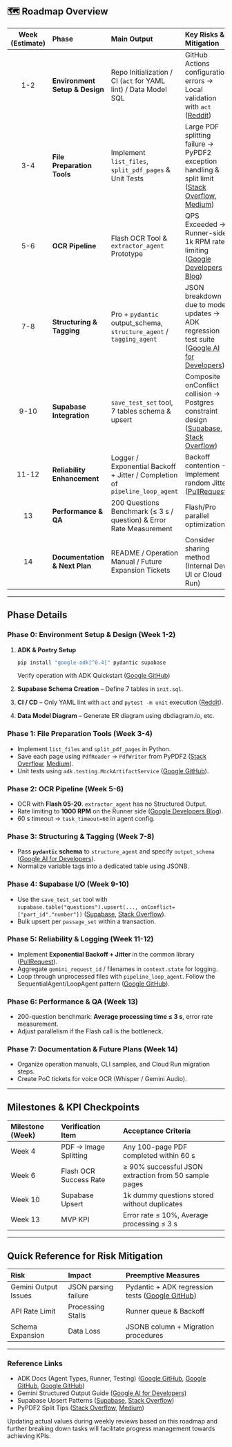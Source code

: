 ## 🗺️ Roadmap Overview

| Week (Estimate) | Phase                   | Main Output                                                                 | Key Risks & Mitigation                                                                 |
| :-------------: | :---------------------- | :-------------------------------------------------------------------------- | :------------------------------------------------------------------------------------- |
|      1-2      | **Environment Setup & Design** | Repo Initialization / CI (`act` for YAML lint) / Data Model SQL              | GitHub Actions configuration errors → Local validation with `act` ([Reddit][11])        |
|      3-4      | **File Preparation Tools** | Implement `list_files`, `split_pdf_pages` & Unit Tests                      | Large PDF splitting failure → PyPDF2 exception handling & split limit ([Stack Overflow][7], [Medium][8]) |
|      5-6      | **OCR Pipeline** | Flash OCR Tool & `extractor_agent` Prototype                                | QPS Exceeded → Runner-side 1k RPM rate limiting ([Google Developers Blog][4])          |
|      7-8      | **Structuring & Tagging** | Pro + `pydantic` output\_schema, `structure_agent` / `tagging_agent`        | JSON breakdown due to model updates → ADK regression test suite ([Google AI for Developers][3]) |
|     9-10      | **Supabase Integration** | `save_test_set` tool, 7 tables schema & upsert                               | Composite onConflict collision → Postgres constraint design ([Supabase][5], [Stack Overflow][6]) |
|     11-12     | **Reliability Enhancement** | Logger / Exponential Backoff + Jitter / Completion of `pipeline_loop_agent` | Backoff contention → Implement random Jitter ([PullRequest][12])                       |
|      13       | **Performance & QA** | 200 Questions Benchmark (≤ 3 s / question) & Error Rate Measurement          | Flash/Pro parallel optimization                                                        |
|      14       | **Documentation & Next Plan** | README / Operation Manual / Future Expansion Tickets                         | Consider sharing method (Internal Dev UI or Cloud Run)                                 |

---

## Phase Details

### Phase 0: Environment Setup & Design (Week 1-2)

1.  **ADK & Poetry Setup**

    ```bash
    pip install "google-adk[^0.4]" pydantic supabase
    ```

    Verify operation with ADK Quickstart ([Google GitHub][10])
2.  **Supabase Schema Creation** – Define 7 tables in `init.sql`.
3.  **CI / CD** – Only YAML lint with `act` and `pytest -m unit` execution ([Reddit][11]).
4.  **Data Model Diagram** – Generate ER diagram using dbdiagram.io, etc.

### Phase 1: File Preparation Tools (Week 3-4)

* Implement `list_files` and `split_pdf_pages` in Python.
* Save each page using `PdfReader` → `PdfWriter` from PyPDF2 ([Stack Overflow][7], [Medium][8]).
* Unit tests using `adk.testing.MockArtifactService` ([Google GitHub][9]).

### Phase 2: OCR Pipeline (Week 5-6)

* OCR with **Flash 05-20**. `extractor_agent` has no Structured Output.
* Rate limiting to **1000 RPM** on the Runner side ([Google Developers Blog][4]).
* 60 s timeout → `task_timeout=60` in agent config.

### Phase 3: Structuring & Tagging (Week 7-8)

* Pass **`pydantic` schema** to `structure_agent` and specify `output_schema` ([Google AI for Developers][3]).
* Normalize variable tags into a dedicated table using JSONB.

### Phase 4: Supabase I/O (Week 9-10)

* Use the `save_test_set` tool with `supabase.table("questions").upsert(..., onConflict=["part_id","number"])` ([Supabase][5], [Stack Overflow][6]).
* Bulk upsert per `passage_set` within a transaction.

### Phase 5: Reliability & Logging (Week 11-12)

* Implement **Exponential Backoff + Jitter** in the common library ([PullRequest][12]).
* Aggregate `gemini_request_id` / filenames in `context.state` for logging.
* Loop through unprocessed files with `pipeline_loop_agent`. Follow the SequentialAgent/LoopAgent pattern ([Google GitHub][2]).

### Phase 6: Performance & QA (Week 13)

* 200-question benchmark: **Average processing time ≤ 3 s**, error rate measurement.
* Adjust parallelism if the Flash call is the bottleneck.

### Phase 7: Documentation & Future Plans (Week 14)

* Organize operation manuals, CLI samples, and Cloud Run migration steps.
* Create PoC tickets for voice OCR (Whisper / Gemini Audio).

---

## Milestones & KPI Checkpoints

| Milestone (Week) | Verification Item    | Acceptance Criteria                           |
| :--------------- | :------------------- | :-------------------------------------------- |
| Week 4           | PDF → Image Splitting | Any 100-page PDF completed within 60 s        |
| Week 6           | Flash OCR Success Rate | ≥ 90% successful JSON extraction from 50 sample pages |
| Week 10          | Supabase Upsert      | 1k dummy questions stored without duplicates   |
| Week 13          | MVP KPI              | Error rate ≤ 10%, Average processing ≤ 3 s   |

---

## Quick Reference for Risk Mitigation

| Risk                | Impact              | Preemptive Measures                                       |
| :------------------ | :------------------ | :-------------------------------------------------------- |
| Gemini Output Issues | JSON parsing failure | Pydantic + ADK regression tests ([Google GitHub][9])      |
| API Rate Limit      | Processing Stalls   | Runner queue & Backoff                                  |
| Schema Expansion    | Data Loss           | JSONB column + Migration procedures                       |

---

### Reference Links

* ADK Docs (Agent Types, Runner, Testing) ([Google GitHub][1], [Google GitHub][2], [Google GitHub][9])
* Gemini Structured Output Guide ([Google AI for Developers][3])
* Supabase Upsert Patterns ([Supabase][5], [Stack Overflow][6])
* PyPDF2 Split Tips ([Stack Overflow][7], [Medium][8])

Updating actual values during weekly reviews based on this roadmap and further breaking down tasks will facilitate progress management towards achieving KPIs.

[1]: https://google.github.io/adk-docs/?utm_source=chatgpt.com "Agent Development Kit - Google"
[2]: https://google.github.io/adk-docs/agents/workflow-agents/sequential-agents/?utm_source=chatgpt.com "Sequential agents - Agent Development Kit - Google"
[3]: https://ai.google.dev/gemini-api/docs/structured-output?utm_source=chatgpt.com "Structured output | Gemini API | Google AI for Developers"
[4]: https://developers.googleblog.com/en/gemini-15-pro-and-15-flash-now-available/?utm_source=chatgpt.com "Gemini 1.5 Pro and 1.5 Flash GA, 1.5 Flash tuning support, higher ..."
[5]: https://supabase.com/docs/reference/javascript/upsert?utm_source=chatgpt.com "JavaScript: Upsert data | Supabase Docs"
[6]: https://stackoverflow.com/questions/75247517/supabase-upsert-multiple-onconflict-constraints?utm_source=chatgpt.com "Supabase - Upsert & multiple onConflict constraints - Stack Overflow"
[7]: https://stackoverflow.com/questions/45144206/pypdf2-split-pdf-by-pages?utm_source=chatgpt.com "PyPDF2 split pdf by pages - python - Stack Overflow"
[8]: https://medium.com/%40mgkyawzayya/splitting-and-merging-pdf-files-with-python-using-pypdf2-cfce5c948c36?utm_source=chatgpt.com "Splitting and Merging PDF Files with Python using PyPDF2 - Medium"
[9]: https://google.github.io/adk-docs/get-started/testing/?utm_source=chatgpt.com "Testing - Agent Development Kit - Google"
[10]: https://google.github.io/adk-docs/get-started/quickstart/?utm_source=chatgpt.com "Quickstart - Agent Development Kit - Google"
[11]: https://www.reddit.com/r/github/comments/14x7p93/is_there_a_way_to_test_github_actions_yaml_code/?utm_source=chatgpt.com "Is there a way to test GitHub actions YAML code locally? - Reddit"
[12]: https://www.pullrequest.com/blog/retrying-and-exponential-backoff-smart-strategies-for-robust-software/?utm_source=chatgpt.com "Retrying and Exponential Backoff: Smart Strategies for Robust ..."